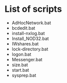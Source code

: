 # List of scripts #

* AdHocNetwork.bat
* bcdedit.bat
* install-nxlog.bat
* Install_NOD32.bat
* IWshares.bat
* lock-directory.bat
* logon.bat
* Messenger.bat
* size.bat
* start.bat
* sysprep.bat